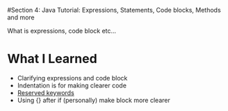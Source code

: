 #Section 4: Java Tutorial: Expressions, Statements, Code blocks, Methods and more

What is expressions, code block etc...

# What I Learned
* Clarifying expressions and code block
* Indentation is for making clearer code
* [Reserved keywords](https://en.wikipedia.org/wiki/List_of_Java_keywords) 
* Using {} after if (personally) make block more clearer  



